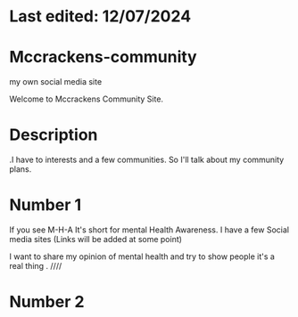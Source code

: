 # Last edited: 12/07/2024


# Mccrackens-community
my own social media site

Welcome to Mccrackens Community Site.

# Description
.I have to interests and a few communities.
So I'll talk about my community plans.

# Number 1

If you see M-H-A It's short for mental Health Awareness. I have a few Social media sites (Links will be added at some point)

I want to share my opinion of mental health and try to show people it's a real thing .
////

# Number 2

